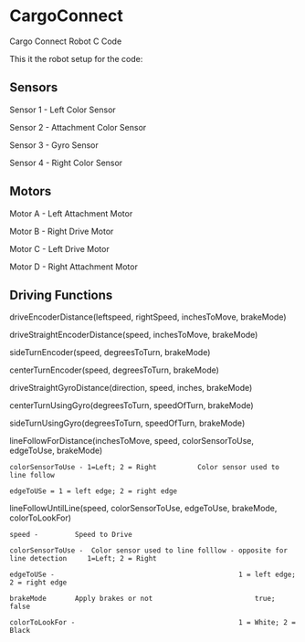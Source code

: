 # CargoConnect
Cargo Connect Robot C Code

This it the robot setup for the code:

Sensors
----------------------------------------------------------------
Sensor 1 - Left Color Sensor

Sensor 2 - Attachment Color Sensor

Sensor 3 - Gyro Sensor

Sensor 4 - Right Color Sensor

Motors
----------------------------------------------------------------
Motor A - Left Attachment Motor

Motor B - Right Drive Motor 

Motor C - Left Drive Motor

Motor D - Right Attachment Motor 


Driving Functions
----------------------------------------------------------------
driveEncoderDistance(leftspeed, rightSpeed, inchesToMove, brakeMode)

driveStraightEncoderDistance(speed, inchesToMove, brakeMode)

sideTurnEncoder(speed, degreesToTurn, brakeMode)

centerTurnEncoder(speed, degreesToTurn, brakeMode)

driveStraightGyroDistance(direction, speed, inches, brakeMode)

centerTurnUsingGyro(degreesToTurn, speedOfTurn, brakeMode)

sideTurnUsingGyro(degreesToTurn, speedOfTurn, brakeMode)

lineFollowForDistance(inchesToMove, speed, colorSensorToUse, edgeToUse, brakeMode)  
    
	colorSensorToUse - 1=Left; 2 = Right          Color sensor used to line follow 
    
	edgeToUSe = 1 = left edge; 2 = right edge

lineFollowUntilLine(speed, colorSensorToUse, edgeToUse, brakeMode, colorToLookFor)

	speed - 		Speed to Drive
	
	colorSensorToUse - 	Color sensor used to line folllow - opposite for line detection		1=Left; 2 = Right        
	
	edgeToUSe - 											1 = left edge; 2 = right edge
	
	brakeMode 		Apply brakes or not							true; false
	
	colorToLookFor -  										1 = White; 2 = Black 
